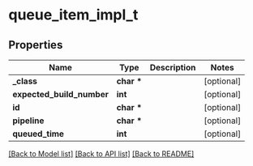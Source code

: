 # queue_item_impl_t

## Properties
Name | Type | Description | Notes
------------ | ------------- | ------------- | -------------
**_class** | **char \*** |  | [optional] 
**expected_build_number** | **int** |  | [optional] 
**id** | **char \*** |  | [optional] 
**pipeline** | **char \*** |  | [optional] 
**queued_time** | **int** |  | [optional] 

[[Back to Model list]](../README.md#documentation-for-models) [[Back to API list]](../README.md#documentation-for-api-endpoints) [[Back to README]](../README.md)


